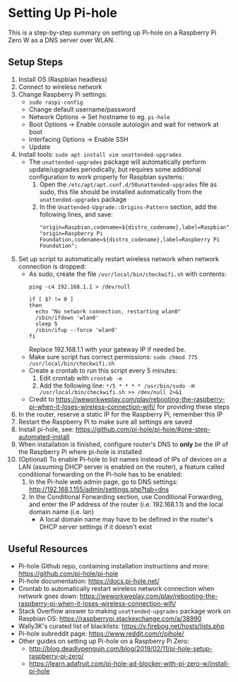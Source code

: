 # Setting Up Pi-hole

This is a step-by-step summary on setting up Pi-hole on a Raspberry Pi Zero W as a DNS server over WLAN.

## Setup Steps

1. Install OS (Raspbian headless)
1. Connect to wireless network
1. Change Raspberry Pi settings:
    - `sudo raspi-config`
    - Change default username/password
    - Network Options -> Set hostname to eg. `pi-hole`
    - Boot Options -> Enable console autologin and wait for network at boot
    - Interfacing Options -> Enable SSH
    - Update
1. Install tools: `sudo apt install vim unattended-upgrades`
    - The `unattended-upgrades` package will automatically perform update/upgrades periodically, but requires some additional configuration to work properly for Raspbian systems:
        1. Open the `/etc/apt/apt.conf.d/50unattended-upgrades` file as sudo, this file should be installed automatically from the `unattended-upgrades` package
        1. In the `Unattended-Upgrade::Origins-Pattern` section, add the following lines, and save:
            ```text
            "origin=Raspbian,codename=${distro_codename},label=Raspbian";
            "origin=Raspberry Pi Foundation,codename=${distro_codename},label=Raspberry Pi Foundation";
            ``` 
1. Set up script to automatically restart wireless network when network connection is dropped:
    - As sudo, create the file `/usr/local/bin/checkwifi.sh` with contents:
        ```shell script
        ping -c4 192.168.1.1 > /dev/null
         
        if [ $? != 0 ] 
        then
          echo "No network connection, restarting wlan0"
          /sbin/ifdown 'wlan0'
          sleep 5
          /sbin/ifup --force 'wlan0'
        fi
        ``` 
        Replace 192.168.1.1 with your gateway IP if needed be.
    - Make sure script has correct permissions: `sudo chmod 775 /usr/local/bin/checkwifi.sh`
    - Create a crontab to run this script every 5 minutes:
        1. Edit crontab with `crontab -e`
        1. Add the following line: `*/5 * * * * /usr/bin/sudo -H /usr/local/bin/checkwifi.sh >> /dev/null 2>&1`
    - Credit to https://weworkweplay.com/play/rebooting-the-raspberry-pi-when-it-loses-wireless-connection-wifi/ for providing these steps
1. In the router, reserve a static IP for the Raspberry Pi, remember this IP
1. Restart the Raspberry Pi to make sure all settings are saved
1. Install pi-hole, see: https://github.com/pi-hole/pi-hole/#one-step-automated-install
1. When installation is finished, configure router's DNS to **only** be the IP of the Raspberry Pi where pi-hole is installed
1. (Optional) To enable Pi-hole to list names instead of IPs of devices on a LAN (assuming DHCP server is enabled on the router), a feature called conditional forwarding on the Pi-hole has to be enabled:
    1. In the Pi-hole web admin page, go to DNS settings: http://192.168.1.155/admin/settings.php?tab=dns
    1. In the Conditional Forwarding section, use Conditional Forwarding, and enter the IP address of the router (i.e. 192.168.1.1) and the local domain name (i.e. lan)
        - A local domain name may have to be defined in the router's DHCP server settings if it doesn't exist  

## Useful Resources

- Pi-hole Github repo, containing installation instructions and more: https://github.com/pi-hole/pi-hole
- Pi-hole documentation: https://docs.pi-hole.net/
- Crontab to automatically restart wireless network connection when network goes down: https://weworkweplay.com/play/rebooting-the-raspberry-pi-when-it-loses-wireless-connection-wifi/
- Stack Overflow answer to making `unattended-upgrades` package work on Raspbian OS: https://raspberrypi.stackexchange.com/a/38990
- Wally3K's curated list of blacklists: https://v.firebog.net/hosts/lists.php
- Pi-hole subreddit page: https://www.reddit.com/r/pihole/ 
- Other guides on setting up Pi-hole on a Raspberry Pi Zero:
    - http://blog.deadlypenguin.com/blog/2019/02/11/pi-hole-setup-raspberry-pi-zero/
    - https://learn.adafruit.com/pi-hole-ad-blocker-with-pi-zero-w/install-pi-hole
